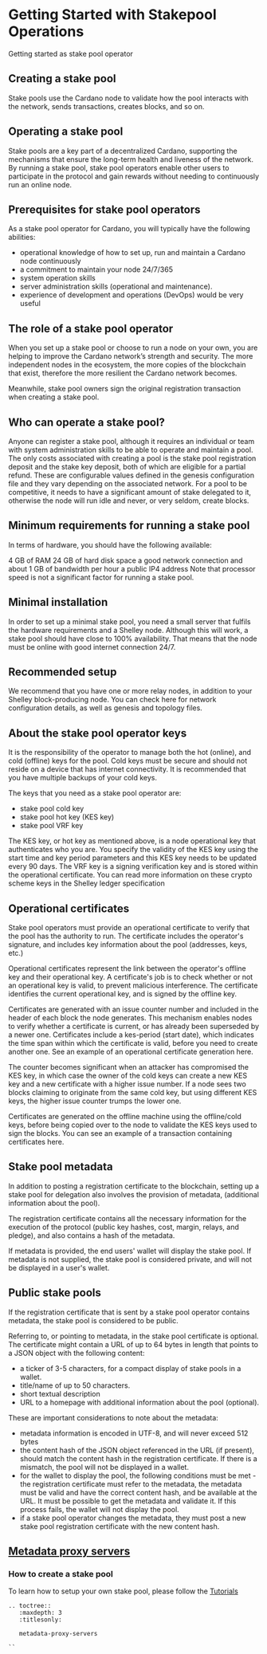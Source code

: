 Getting Started with Stakepool Operations
=========================================

Getting started as stake pool operator

## Creating a stake pool

Stake pools use the Cardano node to validate how the pool interacts with the network, sends transactions, creates blocks, and so on.

## Operating a stake pool

Stake pools are a key part of a decentralized Cardano, supporting the mechanisms that ensure the long-term health and liveness of the network. By running a stake pool, stake pool operators enable other users to participate in the protocol and gain rewards without needing to continuously run an online node.

## Prerequisites for stake pool operators

As a stake pool operator for Cardano, you will typically have the following abilities:

* operational knowledge of how to set up, run and maintain a Cardano node continuously
* a commitment to maintain your node 24/7/365
* system operation skills
* server administration skills (operational and maintenance).
* experience of development and operations (DevOps) would be very useful

## The role of a stake pool operator

When you set up a stake pool or choose to run a node on your own, you are helping to improve the Cardano network’s strength and security. The more independent nodes in the ecosystem, the more copies of the blockchain that exist, therefore the more resilient the Cardano network becomes.

Meanwhile, stake pool owners sign the original registration transaction when creating a stake pool.

## Who can operate a stake pool?

Anyone can register a stake pool, although it requires an individual or team with system administration skills to be able to operate and maintain a pool. The only costs associated with creating a pool is the stake pool registration deposit and the stake key deposit, both of which are eligible for a partial refund. These are configurable values defined in the genesis configuration file and they vary depending on the associated network. For a pool to be competitive, it needs to have a significant amount of stake delegated to it, otherwise the node will run idle and never, or very seldom, create blocks.

## Minimum requirements for running a stake pool

In terms of hardware, you should have the following available:

4 GB of RAM
24 GB of hard disk space
a good network connection and about 1 GB of bandwidth per hour
a public IP4 address
Note that processor speed is not a significant factor for running a stake pool.

## Minimal installation

In order to set up a minimal stake pool, you need a small server that fulfils the hardware requirements and a Shelley node. Although this will work, a stake pool should have close to 100% availability. That means that the node must be online with good internet connection 24/7.

## Recommended setup

We recommend that you have one or more relay nodes, in addition to your Shelley block-producing node. You can check here for network configuration details, as well as genesis and topology files.

## About the stake pool operator keys

It is the responsibility of the operator to manage both the hot (online), and cold (offline) keys for the pool. Cold keys must be secure and should not reside on a device that has internet connectivity. It is recommended that you have multiple backups of your cold keys.

The keys that you need as a stake pool operator are:

* stake pool cold key
* stake pool hot key (KES key)
* stake pool VRF key

The KES key, or hot key as mentioned above, is a node operational key that authenticates who you are. You specify the validity of the KES key using the start time and key period parameters and this KES key needs to be updated every 90 days. The VRF key is a signing verification key and is stored within the operational certificate. You can read more information on these crypto scheme keys in the Shelley ledger specification

## Operational certificates

Stake pool operators must provide an operational certificate to verify that the pool has the authority to run. The certificate includes the operator's signature, and includes key information about the pool (addresses, keys, etc.)

Operational certificates represent the link between the operator's offline key and their operational key. A certificate's job is to check whether or not an operational key is valid, to prevent malicious interference. The certificate identifies the current operational key, and is signed by the offline key.

Certificates are generated with an issue counter number and included in the header of each block the node generates. This mechanism enables nodes to verify whether a certificate is current, or has already been superseded by a newer one. Certificates include a kes-period (start date), which indicates the time span within which the certificate is valid, before you need to create another one. See an example of an operational certificate generation here.

The counter becomes significant when an attacker has compromised the KES key, in which case the owner of the cold keys can create a new KES key and a new certificate with a higher issue number. If a node sees two blocks claiming to originate from the same cold key, but using different KES keys, the higher issue counter trumps the lower one.

Certificates are generated on the offline machine using the offline/cold keys, before being copied over to the node to validate the KES keys used to sign the blocks. You can see an example of a transaction containing certificates here.

## Stake pool metadata

In addition to posting a registration certificate to the blockchain, setting up a stake pool for delegation also involves the provision of metadata, (additional information about the pool).

The registration certificate contains all the necessary information for the execution of the protocol (public key hashes, cost, margin, relays, and pledge), and also contains a hash of the metadata.

If metadata is provided, the end users' wallet will display the stake pool. If metadata is not supplied, the stake pool is considered private, and will not be displayed in a user's wallet.

## Public stake pools

If the registration certificate that is sent by a stake pool operator contains metadata, the stake pool is considered to be public.

Referring to, or pointing to metadata, in the stake pool certificate is optional. The certificate might contain a URL of up to 64 bytes in length that points to a JSON object with the following content:

* a ticker of 3-5 characters, for a compact display of stake pools in a wallet.
* title/name of up to 50 characters.
* short textual description
* URL to a homepage with additional information about the pool (optional).

These are important considerations to note about the metadata:

* metadata information is encoded in UTF-8, and will never exceed 512 bytes
* the content hash of the JSON object referenced in the URL (if present), should match the content hash in the registration certificate. If there is a mismatch, the pool will not be displayed in a wallet.
* for the wallet to display the pool, the following conditions must be met - the registration certificate must refer to the metadata, the metadata must be valid and have the correct content hash, and be available at the URL. It must be possible to get the metadata and validate it. If this process fails, the wallet will not display the pool.
* if a stake pool operator changes the metadata, they must post a new stake pool registration certificate with the new content hash.

## [Metadata proxy servers](./metadata-proxy-servers.md)


### How to create a stake pool

To learn how to setup your own stake pool, please follow the [Tutorials](../cardano-tutorials/readme)

```eval_rst
.. toctree::
   :maxdepth: 3
   :titlesonly:

   metadata-proxy-servers

``
